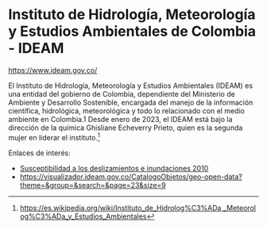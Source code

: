 # Instituto de Hidrología, Meteorología y Estudios Ambientales de Colombia - IDEAM

https://www.ideam.gov.co/

El Instituto de Hidrología, Meteorología y Estudios Ambientales (IDEAM) es una entidad del gobierno de Colombia, dependiente del Ministerio de Ambiente y Desarrollo Sostenible, encargada del manejo de la información científica, hidrológica, meteorológica y todo lo relacionado con el medio ambiente en Colombia.1​ Desde enero de 2023, el IDEAM está bajo la dirección de la química Ghisliane Echeverry Prieto, quien es la segunda mujer en liderar el instituto.[^1]

Enlaces de interés:

* [Susceptibilidad a los deslizamientos e inundaciones 2010](https://visualizador.ideam.gov.co/gisserver/services/Vulnerabilidad_Susceptibilidad_Ambiental/MapServer/WFSServer?request=GetCapabilities&service=WFS)
* https://visualizador.ideam.gov.co/CatalogoObjetos/geo-open-data?theme=&group=&search=&page=23&size=9


[^1]: https://es.wikipedia.org/wiki/Instituto_de_Hidrolog%C3%ADa,_Meteorolog%C3%ADa_y_Estudios_Ambientales
